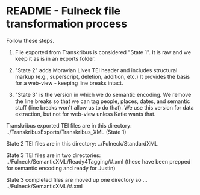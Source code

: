 # README - Fulneck file transformation process

Follow these steps.

1) File exported from Transkribus is considered "State 1". It is raw and we keep it as is in an exports folder.

2) "State 2" adds Moravian Lives TEI header and includes structural markup (e.g., superscript, deletion, addition, etc.) It provides the basis for a web-view - keeping line breaks intact.

3) "State 3" is the version in which we do semantic encoding. We remove the line breaks so that we can tag people, places, dates, and semantic stuff (line breaks won't allow us to do that). We use this version for data extraction, but not for web-view unless Katie wants that.

Transkribus exported TEI files are in this directory:
../TranskribusExports/Transkribus_XML (State 1)

State 2 TEI files are in this directory:
../Fulneck/StandardXML 

State 3 TEI files are in two directories:
../Fulneck/SemanticXML/Ready4Tagging/#.xml
(these have been prepped for semantic encoding and ready for Justin)

State 3 completed files are moved up one directory so ...
../Fulneck/SemanticXML/#.xml
